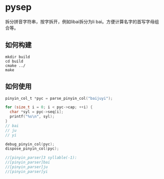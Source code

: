 # pysep
拆分拼音字符串，按字拆开，例如libai拆分为li bai。方便计算名字的首写字母组合等。

## 如何构建
```shell
mkdir build
cd build
cmake ../
make
```


## 如何使用
```c
pinyin_col_t *pyc = parse_pinyin_col("baijuyi");

for (size_t i = 0; i < pyc->cap; ++i) {
  char *syl = pyc->seq[i];
  printf("%s\n", syl);
}
// bai
// ju
// yi

debug_pinyin_col(pyc);
dispose_pinyin_col(pyc);

//[pinyin_parser]3 syllable(-1):
//[pinyin_parser]bai
//[pinyin_parser]ju
//[pinyin_parser]yi
```
